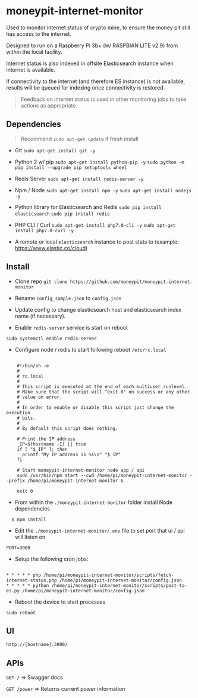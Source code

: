 # moneypit-internet-monitor

Used to monitor internet status of crypto mine, to ensure the money pit still has access to the internet.

Designed to run on a Raspberry Pi 3b+ (w/ RASPBIAN LITE v2.9) from within the local facility.

Internet status is also indexed in offsite Elasticsearch instance when internet is available.  

If connectivity to the internet (and therefore ES instance) is not available, results will be queued for indexing once connectivity is restored.

> Feedback on internet status is used in other monitoring jobs to take actions as appropriate.

## Dependencies
>
> Recommend  `sudo apt-get update` if fresh install

- Git
   `sudo apt-get install git -y`

- Python 2 w/ pip
  `sudo apt-get install python-pip -y`
  `sudo python -m pip install --upgrade pip setuptools wheel`

- Redis Server
   `sudo apt-get install redis-server -y`

- Npm / Node
   `sudo apt-get install npm -y`
   `sudo apt-get install nodejs -y`

- Python library for Elasticsearch and Redis
  `sudo pip install elasticsearch`
  `sudo pip install redis`

- PHP CLI / Curl
  `sudo apt-get install php7.0-cli -y`
  `sudo apt-get install php7.0-curl -y`

- A remote or local `elasticsearch` instance to post stats to (example: https://www.elastic.co/cloud)

## Install

- Clone repo `git clone https://github.com/moneypit/moneypit-internet-monitor`

- Rename `config_sample.json` to `config.json`

- Update config to change elasticsearch host and elasticsearch index name (if necessary).


- Enable `redis-server` service is start on reboot

`sudo systemctl enable redis-server`


- Configure node / redis to start following reboot `/etc/rc.local`

```

	#!/bin/sh -e
	#
	# rc.local
	#
	# This script is executed at the end of each multiuser runlevel.
	# Make sure that the script will "exit 0" on success or any other
	# value on error.
	#
	# In order to enable or disable this script just change the execution
	# bits.
	#
	# By default this script does nothing.

	# Print the IP address
	_IP=$(hostname -I) || true
	if [ "$_IP" ]; then
	  printf "My IP address is %s\n" "$_IP"
	fi

	# Start moneypit-internet-monitor node app / api
	sudo /usr/bin/npm start --cwd /home/pi/moneypit-internet-monitor --prefix /home/pi/moneypit-internet-monitor &

	exit 0

```

- From within the `./moneypit-internet-monitor` folder install Node dependencies

```
  $ npm install
```

- Edit the `./moneypit-internet-monitor/.env` file to set port that ui / api will listen on

```
PORT=3000
```

- Setup the following cron jobs:

```

* * * * * php /home/pi/moneypit-internet-monitor/scripts/fetch-internet-status.php /home/pi/moneypit-internet-monitor/config.json
* * * * * python /home/pi/moneypit-internet-monitor/scripts/post-to-es.py /home/pi/moneypit-internet-monitor/config.json

```

- Reboot the device to start processes

```
sudo reboot
```

## UI

`http://[hostname]:3000/`

## APIs

`GET /` => Swagger docs

`GET /power` => Returns current power information
